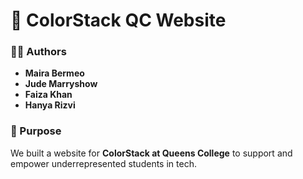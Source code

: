 # 🎨 ColorStack QC Website  

### 👩‍💻 Authors  
- **Maira Bermeo**  
- **Jude Marryshow**  
- **Faiza Khan**  
- **Hanya Rizvi**  

### 🎯 Purpose  
We built a website for **ColorStack at Queens College** to support and empower underrepresented students in tech.  
